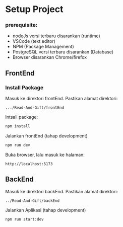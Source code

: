 Setup Project
==
### prerequisite:
- nodeJs versi terbaru disarankan (runtime)
- VSCode (text editor)
- NPM (Package Management)
- PostgreSQL versi terbaru disarankan (Database)
- Browser disarankan Chrome/firefox

FrontEnd
--
### Install Package
Masuk ke direktori frontEnd. Pastikan alamat direktori:
```
.../Read-And-Gift/frontEnd
```

Intsall package:
```bash
npm install
```

Jalankan frontEnd (tahap development)
```bash
npm run dev
```

Buka browser, lalu masuk ke halaman:
```
http://localhost:5173
```

BackEnd
--
Masuk ke direktori backEnd. Pastikan alamat direktori:
```
../Read-And-Gift/backEnd
```
Jalankan Aplikasi (tahap development)
```bash
npm run start:dev
```
